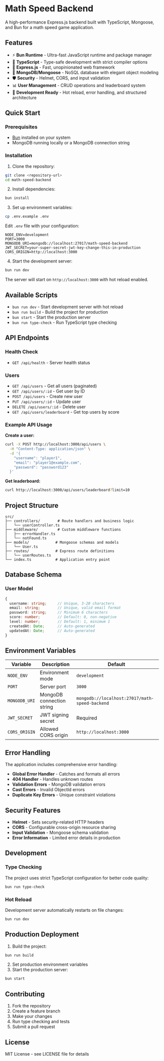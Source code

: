 # Math Speed Backend

A high-performance Express.js backend built with TypeScript, Mongoose, and Bun for a math speed game application.

## Features

- ⚡ **Bun Runtime** - Ultra-fast JavaScript runtime and package manager
- 🔷 **TypeScript** - Type-safe development with strict compiler options
- 🚀 **Express.js** - Fast, unopinionated web framework
- 🍃 **MongoDB/Mongoose** - NoSQL database with elegant object modeling
- 🛡️ **Security** - Helmet, CORS, and input validation
- 📊 **User Management** - CRUD operations and leaderboard system
- 🔧 **Development Ready** - Hot reload, error handling, and structured architecture

## Quick Start

### Prerequisites

- [Bun](https://bun.sh/) installed on your system
- MongoDB running locally or a MongoDB connection string

### Installation

1. Clone the repository:
```bash
git clone <repository-url>
cd math-speed-backend
```

2. Install dependencies:
```bash
bun install
```

3. Set up environment variables:
```bash
cp .env.example .env
```
Edit `.env` file with your configuration:
```env
NODE_ENV=development
PORT=3000
MONGODB_URI=mongodb://localhost:27017/math-speed-backend
JWT_SECRET=your-super-secret-jwt-key-change-this-in-production
CORS_ORIGIN=http://localhost:3000
```

4. Start the development server:
```bash
bun run dev
```

The server will start on `http://localhost:3000` with hot reload enabled.

## Available Scripts

- `bun run dev` - Start development server with hot reload
- `bun run build` - Build the project for production
- `bun start` - Start the production server
- `bun run type-check` - Run TypeScript type checking

## API Endpoints

### Health Check
- `GET /api/health` - Server health status

### Users
- `GET /api/users` - Get all users (paginated)
- `GET /api/users/:id` - Get user by ID
- `POST /api/users` - Create new user
- `PUT /api/users/:id` - Update user
- `DELETE /api/users/:id` - Delete user
- `GET /api/users/leaderboard` - Get top users by score

### Example API Usage

**Create a user:**
```bash
curl -X POST http://localhost:3000/api/users \
  -H "Content-Type: application/json" \
  -d '{
    "username": "player1",
    "email": "player1@example.com",
    "password": "password123"
  }'
```

**Get leaderboard:**
```bash
curl http://localhost:3000/api/users/leaderboard?limit=10
```

## Project Structure

```
src/
├── controllers/        # Route handlers and business logic
│   └── userController.ts
├── middleware/         # Custom middleware functions
│   ├── errorHandler.ts
│   └── notFound.ts
├── models/            # Mongoose schemas and models
│   └── User.ts
├── routes/            # Express route definitions
│   └── userRoutes.ts
└── index.ts           # Application entry point
```

## Database Schema

### User Model
```typescript
{
  username: string;     // Unique, 3-20 characters
  email: string;        // Unique, valid email format
  password: string;     // Minimum 6 characters
  score: number;        // Default: 0, non-negative
  level: number;        // Default: 1, minimum 1
  createdAt: Date;      // Auto-generated
  updatedAt: Date;      // Auto-generated
}
```

## Environment Variables

| Variable | Description | Default |
|----------|-------------|---------|
| `NODE_ENV` | Environment mode | `development` |
| `PORT` | Server port | `3000` |
| `MONGODB_URI` | MongoDB connection string | `mongodb://localhost:27017/math-speed-backend` |
| `JWT_SECRET` | JWT signing secret | Required |
| `CORS_ORIGIN` | Allowed CORS origin | `http://localhost:3000` |

## Error Handling

The application includes comprehensive error handling:

- **Global Error Handler** - Catches and formats all errors
- **404 Handler** - Handles unknown routes
- **Validation Errors** - MongoDB validation errors
- **Cast Errors** - Invalid ObjectId errors
- **Duplicate Key Errors** - Unique constraint violations

## Security Features

- **Helmet** - Sets security-related HTTP headers
- **CORS** - Configurable cross-origin resource sharing
- **Input Validation** - Mongoose schema validation
- **Error Information** - Limited error details in production

## Development

### Type Checking
The project uses strict TypeScript configuration for better code quality:
```bash
bun run type-check
```

### Hot Reload
Development server automatically restarts on file changes:
```bash
bun run dev
```

## Production Deployment

1. Build the project:
```bash
bun run build
```

2. Set production environment variables
3. Start the production server:
```bash
bun start
```

## Contributing

1. Fork the repository
2. Create a feature branch
3. Make your changes
4. Run type checking and tests
5. Submit a pull request

## License

MIT License - see LICENSE file for details
